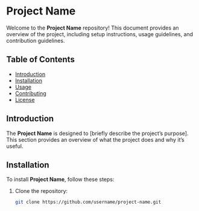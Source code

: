 # Project Name

Welcome to the **Project Name** repository! This document provides an overview of the project, including setup instructions, usage guidelines, and contribution guidelines.

## **Table of Contents**

- [Introduction](#introduction)
- [Installation](#installation)
- [Usage](#usage)
- [Contributing](#contributing)
- [License](#license)

## **Introduction**

The **Project Name** is designed to [briefly describe the project’s purpose]. This section provides an overview of what the project does and why it’s useful.

## **Installation**

To install **Project Name**, follow these steps:

1. Clone the repository:
   ```bash
   git clone https://github.com/username/project-name.git

